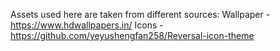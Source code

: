 Assets used here are taken from different sources:
Wallpaper - https://www.hdwallpapers.in/
Icons - https://github.com/yeyushengfan258/Reversal-icon-theme
